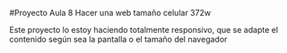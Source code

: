 #Proyecto Aula 8
Hacer una web tamaño celular 372w

Este proyecto lo estoy haciendo totalmente responsivo, que se adapte el contenido según sea la pantalla o el tamaño del navegador
